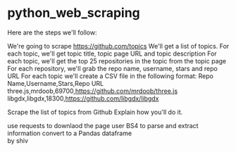 # python_web_scraping

Here are the steps we'll follow:

We're going to scrape https://github.com/topics
We'll get a list of topics. For each topic, we'll get topic title, topic page URL and topic description
For each topic, we'll get the top 25 repositories in the topic from the topic page
For each repository, we'll grab the repo name, username, stars and repo URL
For each topic we'll create a CSV file in the following format:
Repo Name,Username,Stars,Repo URL
three.js,mrdoob,69700,https://github.com/mrdoob/three.js
libgdx,libgdx,18300,https://github.com/libgdx/libgdx

Scrape the list of topics from Github
Explain how you'll do it.

use requests to downlaod the page
user BS4 to parse and extract information
convert to a Pandas dataframe <br>
by shiv
